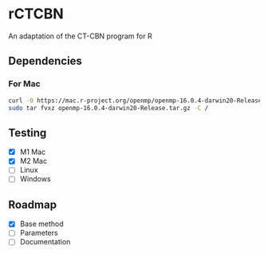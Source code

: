 # rCTCBN
An adaptation of the CT-CBN program for R
## Dependencies
### For Mac
```bash
curl -O https://mac.r-project.org/openmp/openmp-16.0.4-darwin20-Release.tar.gz
sudo tar fvxz openmp-16.0.4-darwin20-Release.tar.gz -C /
```
## Testing
- [x] M1 Mac
- [x] M2 Mac
- [ ] Linux
- [ ] Windows
## Roadmap
- [x] Base method
- [ ] Parameters
- [ ] Documentation
